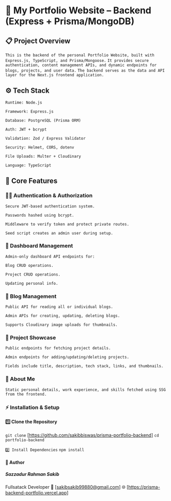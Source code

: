 # 🧠 My Portfolio Website – Backend (Express + Prisma/MongoDB)
## 📋 Project Overview

`This is the backend of the personal Portfolio Website, built with Express.js, TypeScript, and Prisma/Mongoose.`
`It provides secure authentication, content management APIs, and dynamic endpoints for blogs, projects, and user data.`
`The backend serves as the data and API layer for the Next.js frontend application.`

## ⚙️ Tech Stack
`Runtime: Node.js`

`Framework: Express.js`

`Database: PostgreSQL (Prisma ORM)`

`Auth: JWT + bcrypt`

`Validation: Zod / Express Validator`

`Security: Helmet, CORS, dotenv`

`File Uploads: Multer + Cloudinary`

`Language: TypeScript`

## 🔐 Core Features

### 🧑‍💻 Authentication & Authorization

`Secure JWT-based authentication system.`

`Passwords hashed using bcrypt.`

`Middleware to verify token and protect private routes.`

`Seed script creates an admin user during setup.`

### 🧠 Dashboard Management

`Admin-only dashboard API endpoints for:`

`Blog CRUD operations.`

`Project CRUD operations.`

`Updating personal info.`

### 📰 Blog Management

`Public API for reading all or individual blogs.`

`Admin APIs for creating, updating, deleting blogs.`

`Supports Cloudinary image uploads for thumbnails.`

### 💼 Project Showcase

`Public endpoints for fetching project details.`

`Admin endpoints for adding/updating/deleting projects.`

`Fields include title, description, tech stack, links, and thumbnails.`

### 👤 About Me

`Static personal details, work experience, and skills fetched using SSG from the frontend.`

### ⚡ Installation & Setup

#### 1️⃣ Clone the Repository
`git clone` [https://github.com/sakibbiswas/prisma-portfolio-backend]
`cd portfolio-backend`

`2️⃣ Install Dependencies`
`npm install`


#### 🧩 Author

##### Sazzadur Rahman Sakib
Fullsatack Developer
📧 [sakibsakib99880@gmail.com]
🌐 [https://prisma-backend-portfolio.vercel.app]
